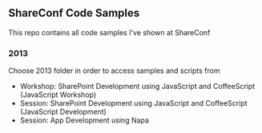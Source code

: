 ## ShareConf Code Samples

This repo contains all code samples I've shown at ShareConf

### 2013 ###

Choose 2013 folder in order to access samples and scripts from

* Workshop: SharePoint Development using JavaScript and CoffeeScript (JavaScript Workshop)
* Session: SharePoint Development using JavaScript and CoffeeScript (JavaScript Development)
* Session: App Development using Napa 


